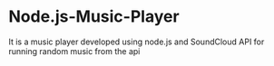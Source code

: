 # Node.js-Music-Player
It is a music player developed using node.js and SoundCloud API for running random music from the api
